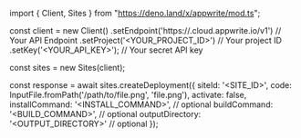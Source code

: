 import { Client, Sites } from "https://deno.land/x/appwrite/mod.ts";

const client = new Client()
    .setEndpoint('https://<REGION>.cloud.appwrite.io/v1') // Your API Endpoint
    .setProject('<YOUR_PROJECT_ID>') // Your project ID
    .setKey('<YOUR_API_KEY>'); // Your secret API key

const sites = new Sites(client);

const response = await sites.createDeployment({
    siteId: '<SITE_ID>',
    code: InputFile.fromPath('/path/to/file.png', 'file.png'),
    activate: false,
    installCommand: '<INSTALL_COMMAND>', // optional
    buildCommand: '<BUILD_COMMAND>', // optional
    outputDirectory: '<OUTPUT_DIRECTORY>' // optional
});
